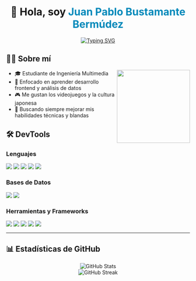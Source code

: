 <h1 align="center">
  👋 Hola, soy <span style="color:#0089ba;">Juan Pablo Bustamante Bermúdez</span>
</h1>

<p align="center">
<a href="https://git.io/typing-svg"><img src="https://readme-typing-svg.demolab.com?font=Montserrat&pause=1000&color=F7D849&center=true&random=true&width=435&lines=Ingeniero+Multimedia" alt="Typing SVG" /></a>
</p>

## 🧑‍💻 Sobre mí

<p align="left">
  <img align="right" src="https://media2.giphy.com/media/v1.Y2lkPTc5MGI3NjExNmNiMzBsMnRzMzJxN3M0bm92aXh2cmM2NmE1NHZsdXowdXphbnR5cyZlcD12MV9pbnRlcm5hbF9naWZfYnlfaWQmY3Q9cw/3iyKHMIKg5VWG6qHUm/giphy.webp" width="200px" />

- 🎓 Estudiante de Ingeniería Multimedia  
- 🧠 Enfocado en aprender desarrollo frontend y análisis de datos  
- 🎮 Me gustan los videojuegos y la cultura japonesa
- 🚀 Buscando siempre mejorar mis habilidades técnicas y blandas  
</p>

## 🛠️ DevTools

### Lenguajes
<p>
  <img src="https://img.shields.io/badge/Python-3670A0?style=for-the-badge&logo=python&logoColor=ffdd54" />
  <img src="https://img.shields.io/badge/Java-%23ED8B00?style=for-the-badge&logo=openjdk&logoColor=white" />
  <img src="https://img.shields.io/badge/JavaScript-F7DF1E?style=for-the-badge&logo=javascript&logoColor=black" />
  <img src="https://img.shields.io/badge/HTML5-E34F26?style=for-the-badge&logo=html5&logoColor=white" />
  <img src="https://img.shields.io/badge/CSS3-1572B6?style=for-the-badge&logo=css3&logoColor=white" />
</p>

### Bases de Datos
<p>
  <img src="https://img.shields.io/badge/MySQL-4479A1?style=for-the-badge&logo=mysql&logoColor=white" />
  <img src="https://img.shields.io/badge/PostgreSQL-316192?style=for-the-badge&logo=postgresql&logoColor=white" />
</p>

### Herramientas y Frameworks
<p>
  <img src="https://img.shields.io/badge/Three.js-000000?style=for-the-badge&logo=three.js&logoColor=white" />
  <img src="https://img.shields.io/badge/Tailwind_CSS-06B6D4?style=for-the-badge&logo=tailwind-css&logoColor=white" />
  <img src="https://img.shields.io/badge/Ionic-3880FF?style=for-the-badge&logo=ionic&logoColor=white" />
  <img src="https://img.shields.io/badge/Figma-F24E1E?style=for-the-badge&logo=figma&logoColor=white" />
  <img src="https://img.shields.io/badge/Blender-F5792A?style=for-the-badge&logo=blender&logoColor=white" />
</p>

<hr>

## 📊 Estadísticas de GitHub
<p align="center">
  <img src="https://github-readme-stats.vercel.app/api?username=jpbustamanteb&theme=dark&show_icons=true" alt="GitHub Stats" />
  <br>
  <img src="https://github-readme-streak-stats.herokuapp.com?user=jpbustamanteb&theme=dark&date_format=M%20j%5B%2C%20Y%5D" alt="GitHub Streak" />
</p>
